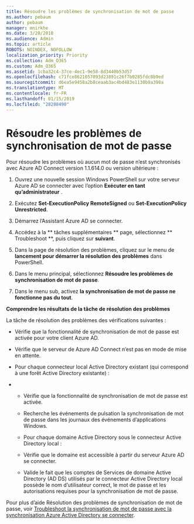 ```yaml
---
title: Résoudre les problèmes de synchronisation de mot de passe
ms.author: pebaum
author: pebaum
manager: mnirkhe
ms.date: 3/20/2018
ms.audience: Admin
ms.topic: article
ROBOTS: NOINDEX, NOFOLLOW
localization_priority: Priority
ms.collection: Adm_O365
ms.custom: Adm_O365
ms.assetid: 1cba32c4-37ce-4ec1-9e58-8d3440b53d57
ms.openlocfilehash: c71fce8621057093d23891c26f7b0285fdc8b9ed
ms.sourcegitcommit: d6ea5e9458a2b8ceaab3ac4bd483e1130b9a398a
ms.translationtype: MT
ms.contentlocale: fr-FR
ms.lasthandoff: 01/15/2019
ms.locfileid: "28288490"
---
```

# <a name="troubleshoot-password-synchronization"></a>Résoudre les problèmes de synchronisation de mot de passe

Pour résoudre les problèmes où aucun mot de passe n’est synchronisés avec Azure AD Connect version 1.1.614.0 ou version ultérieure :
  
1. Ouvrez une nouvelle session Windows PowerShell sur votre serveur Azure AD se connecter avec l’option **Exécuter en tant qu’administrateur** . 
    
2. Exécutez **Set-ExecutionPolicy RemoteSigned** ou **Set-ExecutionPolicy Unrestricted**. 
    
3. Démarrez l’Assistant Azure AD se connecter.
    
4. Accédez à la ** tâches supplémentaires ** page, sélectionnez ** Troubleshoot **, puis cliquez sur **suivant**. 
    
5. Dans la page de résolution des problèmes, cliquez sur le menu de **lancement pour démarrer la résolution des problèmes** dans PowerShell. 
    
6. Dans le menu principal, sélectionnez **Résoudre les problèmes de synchronisation de mot de passe**. 
    
7. Dans le menu sub, activez **la synchronisation de mot de passe ne fonctionne pas du tout**. 
    
 **Comprendre les résultats de la tâche de résolution des problèmes**
  
La tâche de résolution des problèmes des vérifications suivantes :
  
- Vérifie que la fonctionnalité de synchronisation de mot de passe est activée pour votre client Azure AD.
    
- Vérifie que le serveur de Azure AD Connect n’est pas en mode de mise en attente.
    
- Pour chaque connecteur local Active Directory existant (qui correspond à une forêt Active Directory existante) :
    
- 
  - Vérifie que la fonctionnalité de synchronisation de mot de passe est activée.
    
  - Recherche les événements de pulsation la synchronisation de mot de passe dans les journaux des événements d’applications Windows.
    
  - Pour chaque domaine Active Directory sous le connecteur Active Directory local :
    
  - Vérifie que le domaine est accessible à partir du serveur Azure AD se connecter.
    
  - Valide le fait que les comptes de Services de domaine Active Directory (AD DS) utilisés par le connecteur Active Directory local possède le nom d’utilisateur correct, le mot de passe et les autorisations requises pour la synchronisation de mot de passe.
    
Pour plus d’aide Résolution des problèmes de synchronisation de mot de passe, voir [Troubleshoot la synchronisation de mot de passe avec la synchronisation Azure Active Directory se connecter](https://docs.microsoft.com/en-us/azure/active-directory/connect/active-directory-aadconnectsync-troubleshoot-password-synchronization).
  

